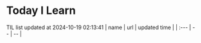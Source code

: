 # Today I Learn 
TIL list updated at 2024-10-19 02:13:41
| name | url | updated time |
| :--- | -- | -- |
